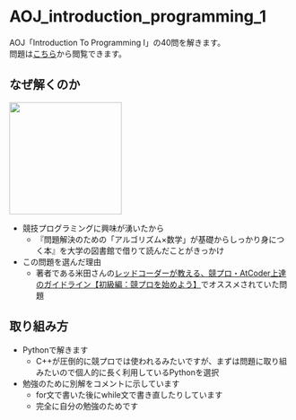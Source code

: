 # AOJ_introduction_programming_1
AOJ「Introduction To Programming I」の40問を解きます。  
問題は[こちら](https://judge.u-aizu.ac.jp/onlinejudge/finder.jsp?course=ITP1)から閲覧できます。
## なぜ解くのか
<img src="https://makeshop-multi-images.akamaized.net/gihyo0622/itemimages/000000002544_Pf8wshz.jpg" width="200">  

- 競技プログラミングに興味が湧いたから
  - 『問題解決のための「アルゴリズム×数学」が基礎からしっかり身につく本』を大学の図書館で借りて読んだことがきっかけ
- この問題を選んだ理由
  - 著者である米田さんの[レッドコーダーが教える、競プロ・AtCoder上達のガイドライン【初級編：競プロを始めよう】](https://qiita.com/e869120/items/f1c6f98364d1443148b3)でオススメされていた問題
## 取り組み方
- Pythonで解きます
  - C++が圧倒的に競プロでは使われるみたいですが、まずは問題に取り組みたいので個人的に長く利用しているPythonを選択
- 勉強のために別解をコメントに示しています
  - for文で書いた後にwhile文で書き直したりしています
  - 完全に自分の勉強のためです
